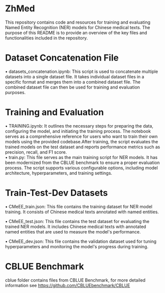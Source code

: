 # ZhMed

This repository contains code and resources for training and evaluating Named Entity Recognition (NER) models for Chinese medical texts. The purpose of this README is to provide an overview of the key files and functionalities included in the repository.  

# Dataset Concatenation File
 • datasets_concatenation.ipynb: This script is used to concatenate multiple datasets into a single dataset file. It takes individual dataset files in a specific format and merges them into a combined dataset file. The combined dataset file can then be used for training and evaluation purposes.  
# Training and Evaluation
 • TRAINING.ipynb: It outlines the necessary steps for preparing the data, configuring the model, and initiating the training process. The notebook serves as a comprehensive reference for users who want to train their own models using the provided codebase.After training, the script evaluates the trained models on the test dataset and reports performance metrics such as precision, recall, and F1 score.  
  • train.py: This file serves as the main training script for NER models. It has been modernized from the CBLUE benchmark to ensure a proper evaluation process. The script supports various configurable options, including model architecture, hyperparameters, and training settings.   

# Train-Test-Dev Datasets
 • CMeEE_train.json: This file contains the training dataset for NER model training. It consists of Chinese medical texts annotated with named entities.  
 
 • CMeEE_test.json: This file contains the test dataset for evaluating the trained NER models. It includes Chinese medical texts with annotated named entities that are used to measure the model's performance.  
 
 • CMeEE_dev.json: This file contains the validation dataset used for tuning hyperparameters and monitoring the model's progress during training.  
# CBLUE Benchmark  
cblue folder contains files from CBLUE Benchmark, for more detailed information see https://github.com/CBLUEbenchmark/CBLUE 
